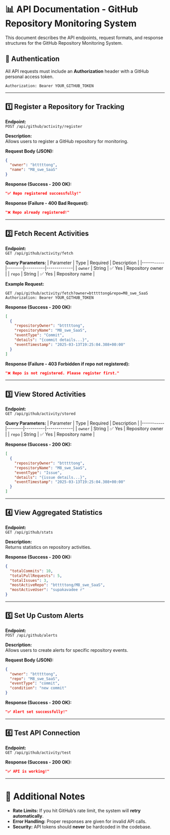 # 📊 API Documentation - GitHub Repository Monitoring System

This document describes the API endpoints, request formats, and response structures for the GitHub Repository Monitoring System.

## 🔑 Authentication

All API requests must include an **Authorization** header with a GitHub personal access token.

```
Authorization: Bearer YOUR_GITHUB_TOKEN
```

---

## **1️⃣ Register a Repository for Tracking**
**Endpoint:**  
`POST /api/github/activity/register`

**Description:**  
Allows users to register a GitHub repository for monitoring.

**Request Body (JSON):**
```json
{
  "owner": "btttttong",
  "name": "M8_swe_SaaS"
}
```

**Response (Success - 200 OK):**
```json
"✅ Repo registered successfully!"
```

**Response (Failure - 400 Bad Request):**
```json
"❌ Repo already registered!"
```

---

## **2️⃣ Fetch Recent Activities**
**Endpoint:**  
`GET /api/github/activity/fetch`

**Query Parameters:**
| Parameter | Type   | Required | Description |
|-----------|--------|----------|-------------|
| `owner`   | String | ✅ Yes    | Repository owner |
| `repo`    | String | ✅ Yes    | Repository name |

**Example Request:**
```
GET /api/github/activity/fetch?owner=btttttong&repo=M8_swe_SaaS
Authorization: Bearer YOUR_GITHUB_TOKEN
```

**Response (Success - 200 OK):**
```json
[
  {
    "repositoryOwner": "btttttong",
    "repositoryName": "M8_swe_SaaS",
    "eventType": "Commit",
    "details": "{commit details...}",
    "eventTimestamp": "2025-03-13T19:25:04.308+00:00"
  }
]
```

**Response (Failure - 403 Forbidden if repo not registered):**
```json
"❌ Repo is not registered. Please register first."
```

---

## **3️⃣ View Stored Activities**
**Endpoint:**  
`GET /api/github/activity/stored`

**Query Parameters:**
| Parameter | Type   | Required | Description |
|-----------|--------|----------|-------------|
| `owner`   | String | ✅ Yes    | Repository owner |
| `repo`    | String | ✅ Yes    | Repository name |

**Response (Success - 200 OK):**
```json
[
  {
    "repositoryOwner": "btttttong",
    "repositoryName": "M8_swe_SaaS",
    "eventType": "Issue",
    "details": "{issue details...}",
    "eventTimestamp": "2025-03-13T19:25:04.308+00:00"
  }
]
```

---

## **4️⃣ View Aggregated Statistics**
**Endpoint:**  
`GET /api/github/stats`

**Description:**  
Returns statistics on repository activities.

**Response (Success - 200 OK):**
```json
{
  "totalCommits": 10,
  "totalPullRequests": 5,
  "totalIssues": 3,
  "mostActiveRepo": "btttttong/M8_swe_SaaS",
  "mostActiveUser": "supakavadee r"
}
```

---

## **5️⃣ Set Up Custom Alerts**
**Endpoint:**  
`POST /api/github/alerts`

**Description:**  
Allows users to create alerts for specific repository events.

**Request Body (JSON):**
```json
{
  "owner": "btttttong",
  "repo": "M8_swe_SaaS",
  "eventType": "commit",
  "condition": "new commit"
}
```

**Response (Success - 200 OK):**
```json
"✅ Alert set successfully!"
```

---

## **6️⃣ Test API Connection**
**Endpoint:**  
`GET /api/github/activity/test`

**Response (Success - 200 OK):**
```json
"✅ API is working!"
```

---

# 🚀 Additional Notes
- **Rate Limits:** If you hit GitHub’s rate limit, the system will **retry automatically**.
- **Error Handling:** Proper responses are given for invalid API calls.
- **Security:** API tokens should **never** be hardcoded in the codebase.

